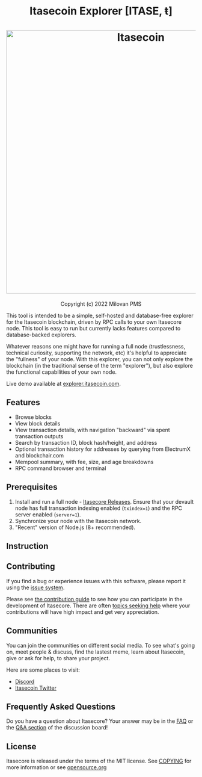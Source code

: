 <h1 align="center">
Itasecoin Explorer [ITASE, ŧ]  
<br/><br/>
<img src="https://cdn.discordapp.com/attachments/485464301516095509/942121112706359356/explorer_bandeau.png" alt="Itasecoin" width="700"/>
</h1>

<div align="center">
  
Copyright (c) 2022 Milovan PMS

</div>

This tool is intended to be a simple, self-hosted and database-free explorer for the Itasecoin blockchain, driven by RPC calls to your own Itasecore node. This tool is easy to run but currently lacks features compared to database-backed explorers.<br>

Whatever reasons one might have for running a full node (trustlessness, technical curiosity, supporting the network, etc) it's helpful to appreciate the "fullness" of your node. With this explorer, you can not only explore the blockchain (in the traditional sense of the term "explorer"), but also explore the functional capabilities of your own node.

Live demo available at [explorer.itasecoin.com](https://explorer.itasecoin.com).

## Features

- Browse blocks
- View block details
- View transaction details, with navigation "backward" via spent transaction outputs
- Search by transaction ID, block hash/height, and address
- Optional transaction history for addresses by querying from ElectrumX and blockchair.com
- Mempool summary, with fee, size, and age breakdowns
- RPC command browser and terminal

## Prerequisites

1. Install and run a full node - [Itasecore Releases](https://github.com/milopms/itasecoin/releases). Ensure that your devault node has full transaction indexing enabled (`txindex=1`) and the RPC server enabled (`server=1`).
2. Synchronize your node with the Itasecoin network.
3. "Recent" version of Node.js (8+ recommended).

## Instruction




## Contributing

If you find a bug or experience issues with this software, please report it
using the [issue system](https://github.com/milopms/itasecoin/issues/new?assignees=&labels=bug&template=bug_report.md&title=%5Bbug%5D+).

Please see [the contribution guide](CONTRIBUTING.md) to see how you can
participate in the development of Itasecore. There are often
[topics seeking help](https://github.com/milopms/itasecoin/labels/help%20wanted)
where your contributions will have high impact and get very appreciation.

## Communities

You can join the communities on different social media.
To see what's going on, meet people & discuss, find the lastest meme, learn
about Itasecoin, give or ask for help, to share your project.

Here are some places to visit:

* [Discord](https://discord.gg/itasecoin)
* [Itasecoin Twitter](https://twitter.com/itasecoin)

## Frequently Asked Questions 

Do you have a question about Itasecore? Your answer may be in the
[FAQ](doc/FAQ.md) or the
[Q&A section](https://github.com/milopms/itasecoin/discussions/categories/q-a)
of the discussion board!

## License
Itasecore is released under the terms of the MIT license. See
[COPYING](COPYING) for more information or see
[opensource.org](https://opensource.org/licenses/MIT)
